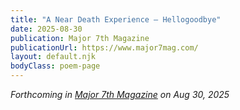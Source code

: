 ```yaml
---
title: "A Near Death Experience — Hellogoodbye"
date: 2025-08-30
publication: Major 7th Magazine
publicationUrl: https://www.major7mag.com/
layout: default.njk
bodyClass: poem-page
---
```

<div class="essay-content">
  
*Forthcoming in [Major 7th Magazine](https://www.major7mag.com/) on Aug 30, 2025*


</div>
